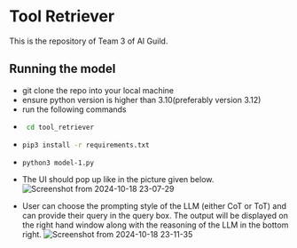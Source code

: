 # Tool Retriever
This is the repository of Team 3 of AI Guild.

## Running the model
- git clone the repo into your local machine
- ensure python version is higher than 3.10(preferably version 3.12)
- run the following commands
- ``` bash
   cd tool_retriever
   ```
- ``` bash 
  pip3 install -r requirements.txt
  ```
- ``` bash
  python3 model-1.py
  ```

* The UI should pop up like in the picture given below.
 ![Screenshot from 2024-10-18 23-07-29](https://github.com/user-attachments/assets/66374a90-5bae-4460-b3d0-9dc5021f5357)


* User can choose the prompting style of the LLM (either CoT or ToT) and can provide their query in the query box. The output will be displayed on the right hand window along with the reasoning of the LLM in the bottom right.
 ![Screenshot from 2024-10-18 23-11-35](https://github.com/user-attachments/assets/40980d0b-a1b2-41b9-87d0-a808d70bb249)

  
